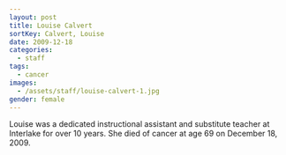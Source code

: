 ```yaml
---
layout: post
title: Louise Calvert
sortKey: Calvert, Louise
date: 2009-12-18
categories:
  - staff
tags:
  - cancer
images:
  - /assets/staff/louise-calvert-1.jpg
gender: female
---
```

Louise was a dedicated instructional assistant and substitute teacher at Interlake for over 10 years. She died of cancer at age 69 on December 18, 2009.
